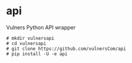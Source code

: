 # api
Vulners Python API wrapper

```
# mkdir vulnersapi
# cd vulnersapi
# git clone https://github.com/vulnersCom/api
# pip install -U -e api
```

